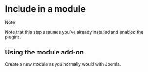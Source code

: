 # Include in a module

> [!NOTE]
> Note that this step assumes you’ve already installed and enabled the plugins.

## Using the module add-on

Create a new module as you normally would with Joomla.
